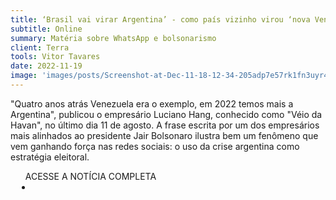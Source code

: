 ```yaml
---
title: ‘Brasil vai virar Argentina’ - como país vizinho virou ‘nova Venezuela’ nas redes bolsonaristas
subtitle: Online
summary: Matéria sobre WhatsApp e bolsonarismo
client: Terra
tools: Vitor Tavares
date: 2022-11-19
image: 'images/posts/Screenshot-at-Dec-11-18-12-34-205adp7e57rk1fn3uyr4fp6fywzb0z9ycxebjs93gn6s.png'
---
```


"Quatro anos atrás Venezuela era o exemplo, em 2022 temos mais a Argentina", publicou o empresário Luciano Hang, conhecido como "Véio da Havan", no último dia 11 de agosto. A frase escrita por um dos empresários mais alinhados ao presidente Jair Bolsonaro ilustra bem um fenômeno que vem ganhando força nas redes sociais: o uso da crise argentina como estratégia eleitoral.

<div class="post__share"><ul class="share__list list-reset">ACESSE A NOTÍCIA COMPLETA<li class="share__item" style="margin-left: 10px"><a class="share__link share__facebook" style="background: #fa5657" href="https://www.terra.com.br/noticias/brasil-vai-virar-argentina-como-pais-vizinho-virou-nova-venezuela-nas-redes-bolsonaristas,bf26db4d6281abb0b2e4121160fa41e9bg0k1vd6.html" 
onclick=window.open(this.href, 'pop-up', 'left=20,top=20,width=500,height=500,toolbar=1,resizable=0'); return false;" title="Link" rel="nofollow"><i class="fa-solid fa-link"></i></a></li></ul></div>
<!-- <div class="gallery-box"><div class="gallery"><img src="/clipping/images/example-1.jpg" loading="lazy" alt="Project"><img src="/clipping/images/example-2.jpg" loading="lazy" alt="Project"></div><em>Gallery / <a href="https://www.freepik.com/" target="_blank">Freepic</a></em></div> -->